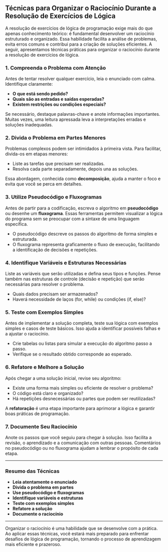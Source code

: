 
## Técnicas para Organizar o Raciocínio Durante a Resolução de Exercícios de Lógica

A resolução de exercícios de lógica de programação exige mais do que apenas conhecimento teórico: é fundamental desenvolver um raciocínio estruturado e organizado. Essa habilidade facilita a análise de problemas, evita erros comuns e contribui para a criação de soluções eficientes. A seguir, apresentamos técnicas práticas para organizar o raciocínio durante a resolução de exercícios de lógica.

### 1. **Compreenda o Problema com Atenção**

Antes de tentar resolver qualquer exercício, leia o enunciado com calma. Identifique claramente:

- **O que está sendo pedido?**
- **Quais são as entradas e saídas esperadas?**
- **Existem restrições ou condições especiais?**

Se necessário, destaque palavras-chave e anote informações importantes. Muitas vezes, uma leitura apressada leva a interpretações erradas e soluções inadequadas.

### 2. **Divida o Problema em Partes Menores**

Problemas complexos podem ser intimidados à primeira vista. Para facilitar, divida-os em etapas menores:

- Liste as tarefas que precisam ser realizadas.
- Resolva cada parte separadamente, depois una as soluções.

Essa abordagem, conhecida como **decomposição**, ajuda a manter o foco e evita que você se perca em detalhes.

### 3. **Utilize Pseudocódigo e Fluxogramas**

Antes de partir para a codificação, escreva o algoritmo em **pseudocódigo** ou desenhe um **fluxograma**. Essas ferramentas permitem visualizar a lógica do programa sem se preocupar com a sintaxe de uma linguagem específica.

- O pseudocódigo descreve os passos do algoritmo de forma simples e estruturada.
- O fluxograma representa graficamente o fluxo de execução, facilitando a identificação de decisões e repetições.

### 4. **Identifique Variáveis e Estruturas Necessárias**

Liste as variáveis que serão utilizadas e defina seus tipos e funções. Pense também nas estruturas de controle (decisão e repetição) que serão necessárias para resolver o problema.

- Quais dados precisam ser armazenados?
- Haverá necessidade de laços (for, while) ou condições (if, else)?

### 5. **Teste com Exemplos Simples**

Antes de implementar a solução completa, teste sua lógica com exemplos simples e casos de teste básicos. Isso ajuda a identificar possíveis falhas e a ajustar o raciocínio.

- Crie tabelas ou listas para simular a execução do algoritmo passo a passo.
- Verifique se o resultado obtido corresponde ao esperado.

### 6. **Refatore e Melhore a Solução**

Após chegar a uma solução inicial, revise seu algoritmo:

- Existe uma forma mais simples ou eficiente de resolver o problema?
- O código está claro e organizado?
- Há repetições desnecessárias ou partes que podem ser reutilizadas?

A **refatoração** é uma etapa importante para aprimorar a lógica e garantir boas práticas de programação.

### 7. **Documente Seu Raciocínio**

Anote os passos que você seguiu para chegar à solução. Isso facilita a revisão, o aprendizado e a comunicação com outras pessoas. Comentários no pseudocódigo ou no fluxograma ajudam a lembrar o propósito de cada etapa.

---

### **Resumo das Técnicas**

- **Leia atentamente o enunciado**
- **Divida o problema em partes**
- **Use pseudocódigo e fluxogramas**
- **Identifique variáveis e estruturas**
- **Teste com exemplos simples**
- **Refatore a solução**
- **Documente o raciocínio**

---

Organizar o raciocínio é uma habilidade que se desenvolve com a prática. Ao aplicar essas técnicas, você estará mais preparado para enfrentar desafios de lógica de programação, tornando o processo de aprendizagem mais eficiente e prazeroso.
```
